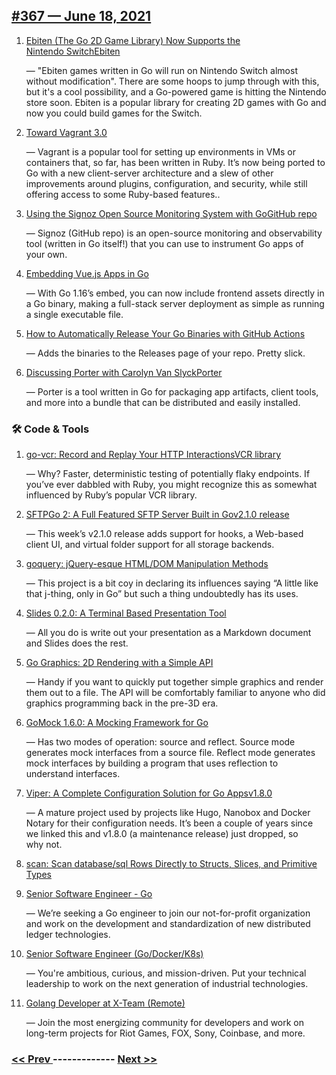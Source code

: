 ## [#​367 — June 18, 2021](https://golangweekly.com/issues/367)

1. [Ebiten (The Go 2D Game Library) Now Supports the Nintendo SwitchEbiten](https://golangweekly.com/link/109914/web)

     — "Ebiten games written in Go will run on Nintendo Switch almost without modification". There are some hoops to jump through with this, but it's a cool possibility, and a Go-powered game is hitting the Nintendo store soon. Ebiten is a popular library for creating 2D games with Go and now you could build games for the Switch.
1. [Toward Vagrant 3.0](https://golangweekly.com/link/109916/web)

     — Vagrant is a popular tool for setting up environments in VMs or containers that, so far, has been written in Ruby. It’s now being ported to Go with a new client-server architecture and a slew of other improvements around plugins, configuration, and security, while still offering access to some Ruby-based features..
1. [Using the Signoz Open Source Monitoring System with GoGitHub repo](https://golangweekly.com/link/109918/web)

     — Signoz (GitHub repo) is an open-source monitoring and observability tool (written in Go itself!) that you can use to instrument Go apps of your own.
1. [Embedding Vue.js Apps in Go](https://golangweekly.com/link/109920/web)

     — With Go 1.16’s embed, you can now include frontend assets directly in a Go binary, making a full-stack server deployment as simple as running a single executable file.
1. [How to Automatically Release Your Go Binaries with GitHub Actions](https://golangweekly.com/link/109921/web)

     — Adds the binaries to the Releases page of your repo. Pretty slick.
1. [Discussing Porter with Carolyn Van SlyckPorter](https://golangweekly.com/link/109923/web)

     — Porter is a tool written in Go for packaging app artifacts, client tools, and more into a bundle that can be distributed and easily installed.
### 🛠 Code & Tools

1. [go-vcr: Record and Replay Your HTTP InteractionsVCR library](https://golangweekly.com/link/109925/web)

     — Why? Faster, deterministic testing of potentially flaky endpoints. If you’ve ever dabbled with Ruby, you might recognize this as somewhat influenced by Ruby’s popular VCR library.
1. [SFTPGo 2: A Full Featured SFTP Server Built in Gov2.1.0 release](https://golangweekly.com/link/109927/web)

     — This week’s v2.1.0 release adds support for hooks, a Web-based client UI, and virtual folder support for all storage backends.
1. [goquery: jQuery-esque HTML/DOM Manipulation Methods](https://golangweekly.com/link/109929/web)

     — This project is a bit coy in declaring its influences saying “A little like that j-thing, only in Go” but such a thing undoubtedly has its uses.
1. [Slides 0.2.0: A Terminal Based Presentation Tool](https://golangweekly.com/link/109931/web)

     — All you do is write out your presentation as a Markdown document and Slides does the rest.
1. [Go Graphics: 2D Rendering with a Simple API](https://golangweekly.com/link/109932/web)

     — Handy if you want to quickly put together simple graphics and render them out to a file. The API will be comfortably familiar to anyone who did graphics programming back in the pre-3D era.
1. [GoMock 1.6.0: A Mocking Framework for Go](https://golangweekly.com/link/109933/web)

     — Has two modes of operation: source and reflect. Source mode generates mock interfaces from a source file. Reflect mode generates mock interfaces by building a program that uses reflection to understand interfaces.
1. [Viper: A Complete Configuration Solution for Go Appsv1.8.0](https://golangweekly.com/link/109934/web)

     — A mature project used by projects like Hugo, Nanobox and Docker Notary for their configuration needs. It’s been a couple of years since we linked this and v1.8.0 (a maintenance release) just dropped, so why not.
1. [scan: Scan database/sql Rows Directly to Structs, Slices, and Primitive Types](https://golangweekly.com/link/109936/web)

1. [Senior Software Engineer - Go](https://golangweekly.com/link/109937/web)

     — We’re seeking a Go engineer to join our not-for-profit organization and work on the development and standardization of new distributed ledger technologies.
   

1. [Senior Software Engineer (Go/Docker/K8s)](https://golangweekly.com/link/109938/web)

     — You're ambitious, curious, and mission-driven. Put your technical leadership to work on the next generation of industrial technologies.
   

1. [Golang Developer at X-Team (Remote)](https://golangweekly.com/link/109939/web)

     — Join the most energizing community for developers and work on long-term projects for Riot Games, FOX, Sony, Coinbase, and more.
   


### [ << Prev ](golangweekly-366.md) ------------- [ Next >> ](golangweekly-368.md)